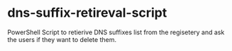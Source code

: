 # dns-suffix-retireval-script
PowerShell Script to retierive DNS suffixes list from the regisetery and ask the users if they want to delete them.
